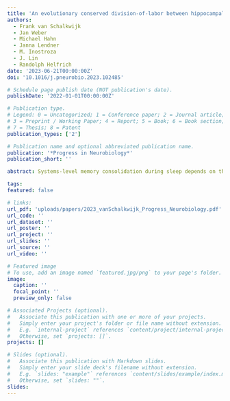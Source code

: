 ```yaml
---
title: 'An evolutionary conserved division-of-labor between hippocampal and neocortical sharp-wave ripples organizes information transfer during sleep'
authors:
  - Frank van Schalkwijk
  - Jan Weber
  - Michael Hahn
  - Janna Lendner
  - M. Inostroza
  - J. Lin
  - Randolph Helfrich
date: '2023-06-21T00:00:00Z'
doi: '10.1016/j.pneurobio.2023.102485'

# Schedule page publish date (NOT publication's date).
publishDate: '2022-01-01T00:00:00Z'

# Publication type.
# Legend: 0 = Uncategorized; 1 = Conference paper; 2 = Journal article;
# 3 = Preprint / Working Paper; 4 = Report; 5 = Book; 6 = Book section;
# 7 = Thesis; 8 = Patent
publication_types: ['2']

# Publication name and optional abbreviated publication name.
publication: '*Progress in Neurobiology*'
publication_short: ''

abstract: Systems-level memory consolidation during sleep depends on the temporally precise interplay between cardinal sleep oscillations. Specifically, hippocampal ripples constitute a key substrate of the hippocampal-neocortical dialog underlying memory formation. Recently, it became evident that ripples are not unique to archicortex, but constitute a wide-spread neocortical phenomenon. To date, little is known about the morphological similarities between archi- and neocortical ripples. Moreover, it remains undetermined if neocortical ripples fulfill distinct functional roles. Leveraging intracranial recordings from the human medial temporal lobe (MTL) and neocortex during sleep, our results reveal region-specific functional specializations, albeit a near-uniform morphology. While MTL ripples synchronize the memory network to trigger directional MTL-to-neocortical information flow, neocortical ripples reduce information flow to minimize interference. At the population level, MTL ripples confined population dynamics to a low-dimensional subspace, while neocortical ripples diversified the population response; thus, constituting an effective mechanism to functionally uncouple the MTL-neocortical network. Critically, we replicated the key findings in rodents, where the same division-of-labor between archi- and neocortical ripples was evident. In sum, these results uncover an evolutionary preserved mechanism where the precisely coordinated interplay between MTL and neocortical ripples temporally segregates MTL information transfer from subsequent neocortical processing during sleep.

tags:
featured: false

# links:
url_pdf: 'uploads/papers/2023_vanSchalkwijk_Progress_Neurobiology.pdf'
url_code: ''
url_dataset: ''
url_poster: ''
url_project: ''
url_slides: ''
url_source: ''
url_video: ''

# Featured image
# To use, add an image named `featured.jpg/png` to your page's folder.
image:
  caption: ''
  focal_point: ''
  preview_only: false

# Associated Projects (optional).
#   Associate this publication with one or more of your projects.
#   Simply enter your project's folder or file name without extension.
#   E.g. `internal-project` references `content/project/internal-project/index.md`.
#   Otherwise, set `projects: []`.
projects: []

# Slides (optional).
#   Associate this publication with Markdown slides.
#   Simply enter your slide deck's filename without extension.
#   E.g. `slides: "example"` references `content/slides/example/index.md`.
#   Otherwise, set `slides: ""`.
slides:
---
```

